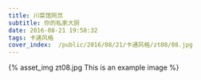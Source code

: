 ```yaml
---
title: 川菜馆网页
subtitle: 你的私家大厨
date: 2016-08-21 19:58:32
tags: 卡通风格
cover_index:  /public/2016/08/21/卡通风格/zt08/08.jpg
---
```



{% asset_img zt08.jpg This is an example image %}
